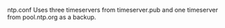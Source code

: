 ntp.conf
Uses three timeservers from timeserver.pub and one timeserver from pool.ntp.org as a backup.
